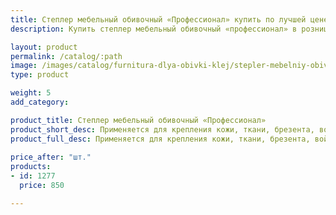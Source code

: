 ```yaml
---
title: Степлер мебельный обивочный «Профессионал» купить по лучшей цене с доставкой - Поролоныч
description: Купить степлер мебельный обивочный «профессионал» в розницу с доставкой по Москве в интернет-магазине Поролоныча.

layout: product
permalink: /catalog/:path
image: /images/catalog/furnitura-dlya-obivki-klej/stepler-mebelniy-obivochniy-01_1600w.jpg
type: product

weight: 5
add_category: 

product_title: Степлер мебельный обивочный «Профессионал»
product_short_desc: Применяется для крепления кожи, ткани, брезента, войлока к деревянным поверхностям (ДСП, ДВП, фанере). Длина используемой скобы от 6 до 14 мм.
product_full_desc: Применяется для крепления кожи, ткани, брезента, войлока к деревянным поверхностям (ДСП, ДВП, фанере). Длина используемой скобы от 6 до 14 мм.
        
price_after: "шт."
products:
- id: 1277
  price: 850

---
```


